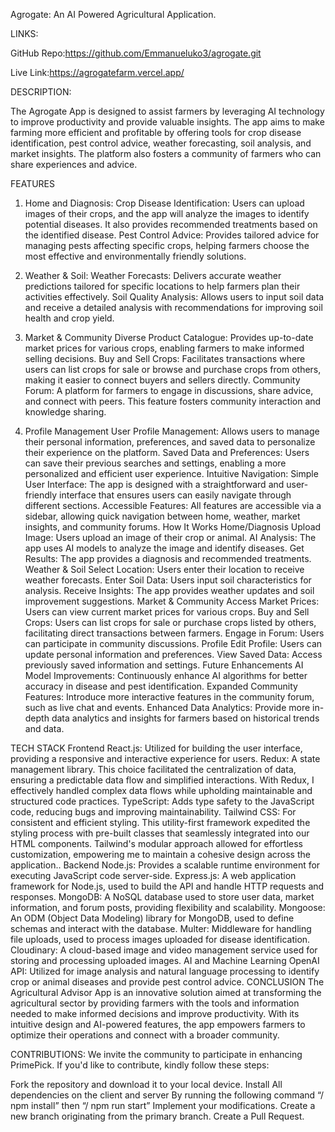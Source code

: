 Agrogate: An AI Powered Agricultural Application.

LINKS:

GitHub Repo:https://github.com/Emmanueluko3/agrogate.git

Live Link:https://agrogatefarm.vercel.app/

DESCRIPTION:

The Agrogate App is designed to assist farmers by leveraging AI technology to improve productivity and provide valuable insights. The app aims to make farming more efficient and profitable by offering tools for crop disease identification, pest control advice, weather forecasting, soil analysis, and market insights. The platform also fosters a community of farmers who can share experiences and advice.

FEATURES

1. Home and Diagnosis:
   Crop Disease Identification:
   Users can upload images of their crops, and the app will analyze the images to identify potential diseases. It also provides recommended treatments based on the identified disease.
   Pest Control Advice:
   Provides tailored advice for managing pests affecting specific crops, helping farmers choose the most effective and environmentally friendly solutions.
2. Weather & Soil:
   Weather Forecasts:
   Delivers accurate weather predictions tailored for specific locations to help farmers plan their activities effectively.
   Soil Quality Analysis:
   Allows users to input soil data and receive a detailed analysis with recommendations for improving soil health and crop yield.

3. Market & Community
   Diverse Product Catalogue:
   Provides up-to-date market prices for various crops, enabling farmers to make informed selling decisions.
   Buy and Sell Crops:
   Facilitates transactions where users can list crops for sale or browse and purchase crops from others, making it easier to connect buyers and sellers directly.
   Community Forum:
   A platform for farmers to engage in discussions, share advice, and connect with peers. This feature fosters community interaction and knowledge sharing.
4. Profile Management
   User Profile Management:
   Allows users to manage their personal information, preferences, and saved data to personalize their experience on the platform.
   Saved Data and Preferences:
   Users can save their previous searches and settings, enabling a more personalized and efficient user experience.
   Intuitive Navigation:
   Simple User Interface:
   The app is designed with a straightforward and user-friendly interface that ensures users can easily navigate through different sections.
   Accessible Features:
   All features are accessible via a sidebar, allowing quick navigation between home, weather, market insights, and community forums.
   How It Works
   Home/Diagnosis
   Upload Image: Users upload an image of their crop or animal.
   AI Analysis: The app uses AI models to analyze the image and identify diseases.
   Get Results: The app provides a diagnosis and recommended treatments.
   Weather & Soil
   Select Location: Users enter their location to receive weather forecasts.
   Enter Soil Data: Users input soil characteristics for analysis.
   Receive Insights: The app provides weather updates and soil improvement suggestions.
   Market & Community
   Access Market Prices: Users can view current market prices for various crops.
   Buy and Sell Crops: Users can list crops for sale or purchase crops listed by others, facilitating direct transactions between farmers.
   Engage in Forum: Users can participate in community discussions.
   Profile
   Edit Profile: Users can update personal information and preferences.
   View Saved Data: Access previously saved information and settings.
   Future Enhancements
   AI Model Improvements: Continuously enhance AI algorithms for better accuracy in disease and pest identification.
   Expanded Community Features: Introduce more interactive features in the community forum, such as live chat and events.
   Enhanced Data Analytics: Provide more in-depth data analytics and insights for farmers based on historical trends and data.

TECH STACK
Frontend
React.js: Utilized for building the user interface, providing a responsive and interactive experience for users.
Redux: A state management library. This choice facilitated the centralization of data, ensuring a predictable data flow and simplified interactions. With Redux, I effectively handled complex data flows while upholding maintainable and structured code practices.
TypeScript: Adds type safety to the JavaScript code, reducing bugs and improving maintainability.
Tailwind CSS: For consistent and efficient styling. This utility-first framework expedited the styling process with pre-built classes that seamlessly integrated into our HTML components. Tailwind's modular approach allowed for effortless customization, empowering me to maintain a cohesive design across the application..
Backend
Node.js: Provides a scalable runtime environment for executing JavaScript code server-side.
Express.js: A web application framework for Node.js, used to build the API and handle HTTP requests and responses.
MongoDB: A NoSQL database used to store user data, market information, and forum posts, providing flexibility and scalability.
Mongoose: An ODM (Object Data Modeling) library for MongoDB, used to define schemas and interact with the database.
Multer: Middleware for handling file uploads, used to process images uploaded for disease identification.
Cloudinary: A cloud-based image and video management service used for storing and processing uploaded images.
AI and Machine Learning
OpenAI API: Utilized for image analysis and natural language processing to identify crop or animal diseases and provide pest control advice.
CONCLUSION
The Agricultural Advisor App is an innovative solution aimed at transforming the agricultural sector by providing farmers with the tools and information needed to make informed decisions and improve productivity. With its intuitive design and AI-powered features, the app empowers farmers to optimize their operations and connect with a broader community.

CONTRIBUTIONS:
We invite the community to participate in enhancing PrimePick. If you'd like to contribute, kindly follow these steps:

Fork the repository and download it to your local device.
Install All dependencies on the client and server By running the following command “/ npm install” then “/ npm run start”
Implement your modifications.
Create a new branch originating from the primary branch.
Create a Pull Request.
